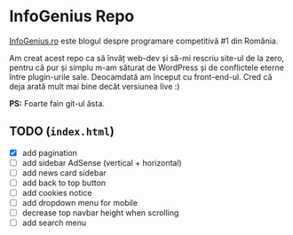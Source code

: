 # InfoGenius Repo

[InfoGenius.ro](https://infogenius.ro) este blogul despre programare competitivă #1 din România.

Am creat acest repo ca să învăț web-dev și să-mi rescriu site-ul de la zero, pentru că pur și simplu m-am săturat de WordPress și de conflictele eterne între plugin-urile sale. Deocamdată am început cu front-end-ul. Cred că deja arată mult mai bine decât versiunea live :)

**PS:** Foarte fain git-ul ăsta.

## TODO (`index.html`)
- [x] add pagination
- [ ] add sidebar AdSense (vertical + horizontal)
- [ ] add news card sidebar
- [ ] add back to top button
- [ ] add cookies notice
- [ ] add dropdown menu for mobile
- [ ] decrease top navbar height when scrolling
- [ ] add search menu
